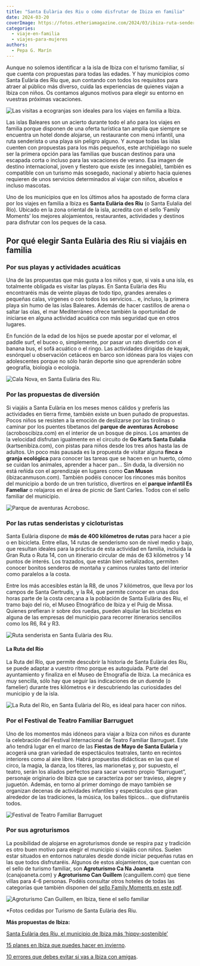 ```yaml
---
title: "Santa Eulària des Riu o cómo disfrutar de Ibiza en familia"
date: 2024-03-20
coverImage: https://fotos.etheriamagazine.com/2024/03/ibiza-ruta-senderista-caballo.jpg
categories: 
  - viaje-en-familia
  - viajes-para-mujeres
authors: 
  - Pepa G. Marín
---
```


Aunque no solemos identificar a la isla de Ibiza con el turismo familiar, sí que cuenta 
con propuestas para todas las edades. Y hay municipios como Santa Eulària des Riu que, 
aun contando con todos los requisitos para atraer al público más diverso, cuida las 
experiencias de quienes viajan a Ibiza con niños. Os contamos algunos motivos para 
elegir su entorno en vuestras próximas vacaciones. 

![Las visitas a ecogranjas son ideales para los viajes en familia a Ibiza.](https://fotos.etheriamagazine.com/2024/03/ibiza-granja-familiar.jpg "Las visitas a ecogranjas son ideales para los viajes en familia a Ibiza.")

Las islas Baleares son un acierto durante todo el año para los viajes en familia porque 
disponen de una oferta turística tan amplia que siempre se encuentra un hotel donde 
alojarse, un restaurante con menú infantil, una ruta senderista o una playa sin peligro 
alguno. Y aunque todas las islas cuenten con propuestas para los más pequeños, este 
archipiélago no suele ser la primera opción para las familias que buscan destinos para 
una escapada corta o incluso para las vacaciones de verano. Esa imagen de destino 
internacional, joven y fiestero que existe (es innegable), también es compatible con un 
turismo más sosegado, nacional y abierto hacia quienes requieren de unos servicios 
determinados al viajar con niños, abuelos e incluso mascotas. 

Uno de los municipios que en los últimos años ha apostado de forma clara por los viajes 
en familia a Ibiza es **Santa Eulària des Riu** (o Santa Eulalia del Río). Ubicado en la 
zona oriental de la isla, acredita con el sello ‘Family Moments’ los mejores 
alojamientos, restaurantes, actividades y destinos para disfrutar con los peques de la 
casa. 

## Por qué elegir Santa Eulària des Riu si viajáis en familia

### Por sus playas y actividades acuáticas

Una de las propuestas que más gusta a los niños y que, si vais a una isla, es totalmente 
obligada es visitar las playas. En Santa Eulària des Riu encontraréis más de veinte 
playas de todo tipo, grandes arenales o pequeñas calas, vírgenes o con todos los 
servicios… e, incluso, la primera playa sin humo de las islas Baleares. Además de hacer 
castillos de arena o saltar las olas, el mar Mediterráneo ofrece también la oportunidad 
de iniciarse en alguna actividad acuática con más seguridad que en otros lugares. 

En función de la edad de los hijos se puede apostar por el velomar, el paddle surf, el 
buceo o, simplemente, por pasar un rato divertido con el banana bus, el sofá acuático o 
el ringo. Las actividades dirigidas de kayak, esnórquel u observación cetáceos en barco 
son idóneas para los viajes con adolescentes porque no sólo harán deporte sino que 
aprenderán sobre geografía, biología o ecología. 

![Cala Nova, en Santa Eulària des Riu.](https://fotos.etheriamagazine.com/2024/03/ibiza-cala-nova.jpg "Cala Nova, en Santa Eulària des Riu.")

### Por las propuestas de diversión

Si viajáis a Santa Eulària en los meses menos cálidos y preferís las actividades en 
tierra firme, también existe un buen puñado de propuestas. Pocos niños se resisten a la 
emoción de deslizarse por las tirolinas o caminar por los puentes tibetanos del **parque 
de aventuras Acrobosc** (acroboscibiza.com) en el interior de un bosque de pinos. Los 
amantes de la velocidad disfrutan igualmente en el circuito de **Go Karts Santa 
Eulalia** (kartsenibiza.com), con pistas para niños desde los tres años hasta las de 
adultos. Un poco más pausada es la propuesta de visitar alguna **finca o granja 
ecológica** para conocer las tareas que se hacen en un huerto, cómo se cuidan los 
animales, aprender a hacer pan… Sin duda, la diversión no está reñida con el aprendizaje 
en lugares como **Can Muson** (ibizacanmuson.com). También podéis conocer los rincones 
más bonitos del municipio a bordo de un tren turístico, divertiros en el **parque 
infantil Es Fameliar** o relajaros en el área de picnic de Sant Carles. Todos con el 
sello familiar del municipio. 

![Parque de aventuras Acrobosc.](https://fotos.etheriamagazine.com/2024/03/ibiza-parque-aventuras.jpg "Parque de aventuras Acrobosc.")

### Por las rutas senderistas y cicloturistas

Santa Eulària dispone de **más de 400 kilómetros de rutas** para hacer a pie o en 
bicicleta. Entre ellas, 14 rutas de senderismo son de nivel medio y bajo, que resultan 
ideales para la práctica de esta actividad en familia, incluida la Gran Ruta o Ruta 14, 
con un itinerario circular de más de 63 kilómetros y 14 puntos de interés. Los trazados, 
que están bien señalizados, permiten conocer bonitos senderos de montaña y caminos 
rurales tanto del interior como paralelos a la costa. 

Entre los más accesibles están la R8, de unos 7 kilómetros, que lleva por los campos de 
Santa Gertrudis, y la R4, que permite conocer en unas dos horas parte de la costa 
cercana a la población de Santa Eulària des Riu, el tramo bajo del río, el Museo 
Etnográfico de Ibiza y el Puig de Missa. Quienes prefieran ir sobre dos ruedas, pueden 
alquilar las bicicletas en alguna de las empresas del municipio para recorrer 
itinerarios sencillos como los R6, R4 y R3. 

![Ruta senderista en Santa Eulària des Riu.](https://fotos.etheriamagazine.com/2024/03/ibiza-ruta-senderista-caballo.jpg "Ruta senderista en Santa Eulària des Riu.")

#### La Ruta del Río

La Ruta del Río, que permite descubrir la historia de Santa Eulària des Riu, se puede 
adaptar a vuestro ritmo porque es autoguiada. Parte del ayuntamiento y finaliza en el 
Museo de Etnografía de Ibiza. La mecánica es muy sencilla, sólo hay que seguir las 
indicaciones de un duende (o famelier) durante tres kilómetros e ir descubriendo las 
curiosidades del municipio y de la isla. 

![La Ruta del Río, en Santa Eulària del Río, es ideal para hacer con niños.](https://fotos.etheriamagazine.com/2024/03/ibiza-paseo-del-rio.jpg "La Ruta del Río, en Santa Eulària del Río, es ideal para hacer con niños.")

### Por el Festival de Teatro Familiar Barruguet

Uno de los momentos más idóneos para viajar a Ibiza con niños es durante la celebración 
del Festival Internacional de Teatro Familiar Barruguet. Este año tendrá lugar en el 
marco de las **Fiestas de Mayo de Santa Eulària** y acogerá una gran variedad de 
espectáculos teatrales, tanto en recintos interiores como al aire libre. Habrá 
propuestas didácticas en las que el circo, la magia, la danza, los títeres, las 
marionetas y, por supuesto, el teatro, serán los aliados perfectos para sacar vuestro 
propio “Barruguet”, personaje originario de Ibiza que se caracteriza por ser travieso, 
alegre y juguetón. Además, en torno al primer domingo de mayo también se organizan 
decenas de actividades infantiles y espectáculos que giran alrededor de las tradiciones, 
la música, los bailes típicos… que disfrutaréis todos. 

![Festival de Teatro Familiar Barruguet](https://fotos.etheriamagazine.com/2024/03/teatro-barruguet.jpg "Festival de Teatro Familiar Barruguet.")

### Por sus agroturismos

La posibilidad de alojarse en agroturismos donde se respira paz y tradición es otro buen 
motivo para elegir el municipio si viajáis con niños. Suelen estar situados en entornos 
naturales desde donde iniciar pequeñas rutas en las que todos disfrutaréis. Algunos de 
estos alojamientos, que cuentan con el sello de turismo familiar, son **Agroturismo Ca 
Na Joaneta** (canajoaneta.com) y **Agroturismo Can Guillem** (canguillem.com) que tiene 
villas para 4-6 personas. Podéis consultar otros hoteles de todas las categorías que 
también disponen del [sello Family Moments en este 
pdf](https://visitsantaeulalia.com/images/recursos/PDF/Sello-family-moments.pdf). 

![Agroturismo Can Guillem, en Ibiza, tiene el sello familiar](https://fotos.etheriamagazine.com/2024/03/ibiza-Agroturismo-can-guillem.jpg "Agroturismo Can Guillem.")

\*Fotos cedidas por Turismo de Santa Eulària des Riu. 

**Más propuestas de Ibiza:** 

[Santa Eulària des Riu, el municipio de Ibiza más 
‘hippy-sostenible’](https://etheriamagazine.com/2023/03/03/santa-eularia-des-riu-ibiza/) 

[15 planes en Ibiza que puedes hacer en 
invierno](https://etheriamagazine.com/2021/11/05/planes-viaje-a-ibiza-en-invierno/). 

[10 errores que debes evitar si vas a Ibiza con 
amigas](https://etheriamagazine.com/2018/06/25/viaje-a-ibiza-con-amigas/).
